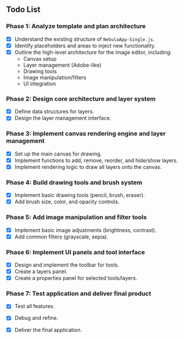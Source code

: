 ## Todo List

### Phase 1: Analyze template and plan architecture
- [x] Understand the existing structure of `NebulaApp-Single.js`.
- [x] Identify placeholders and areas to inject new functionality.
- [x] Outline the high-level architecture for the image editor, including:
    - Canvas setup
    - Layer management (Adobe-like)
    - Drawing tools
    - Image manipulation/filters
    - UI integration

### Phase 2: Design core architecture and layer system
- [x] Define data structures for layers.
- [x] Design the layer management interface.

### Phase 3: Implement canvas rendering engine and layer management
- [x] Set up the main canvas for drawing.
- [x] Implement functions to add, remove, reorder, and hide/show layers.
- [x] Implement rendering logic to draw all layers onto the canvas.

### Phase 4: Build drawing tools and brush system
- [x] Implement basic drawing tools (pencil, brush, eraser).
- [x] Add brush size, color, and opacity controls.

### Phase 5: Add image manipulation and filter tools
- [x] Implement basic image adjustments (brightness, contrast).
- [x] Add common filters (grayscale, sepia).

### Phase 6: Implement UI panels and tool interface
- [x] Design and implement the toolbar for tools.
- [x] Create a layers panel.
- [x] Create a properties panel for selected tools/layers.

### Phase 7: Test application and deliver final product
- [x] Test all features.
- [x] Debug and refine.
- [x] Deliver the final application.

